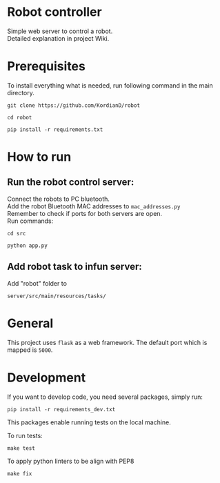 # Robot controller
Simple web server to control a robot.  
Detailed explanation in project Wiki.

# Prerequisites
To install everything what is needed, run following command in the main directory.
    
    git clone https://github.com/KordianD/robot
    
    cd robot
        
    pip install -r requirements.txt


# How to run
## Run the robot control server:
Connect the robots to PC bluetooth.  
Add the robot Bluetooth MAC addresses to `mac_addresses.py`  
Remember to check if ports for both servers are open.  
Run commands:

    cd src

    python app.py

## Add robot task to infun server:
Add "robot" folder to 

    server/src/main/resources/tasks/

    
# General 

This project uses `flask` as a web framework.
The default port which is mapped is `5000`.


# Development

If you want to develop code, you need several packages, simply run:

    pip install -r requirements_dev.txt
    
This packages enable running tests on the local machine.

To run tests:

    make test

To apply python linters  to be align with PEP8

    make fix
